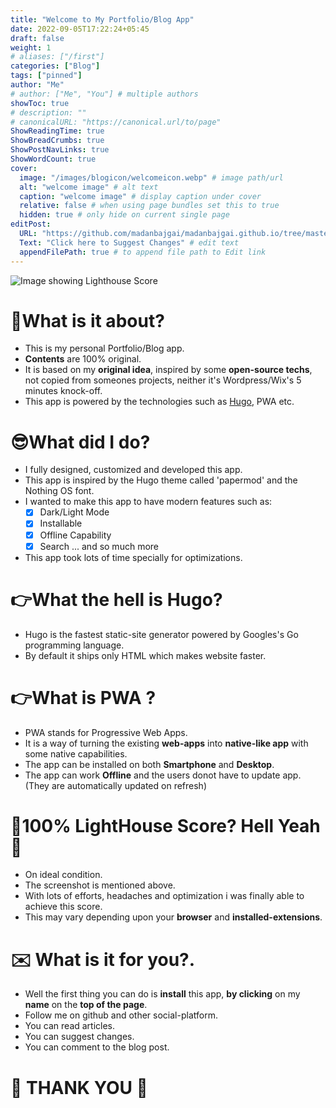 ```yaml
---
title: "Welcome to My Portfolio/Blog App"
date: 2022-09-05T17:22:24+05:45
draft: false
weight: 1
# aliases: ["/first"]
categories: ["Blog"]
tags: ["pinned"]
author: "Me"
# author: ["Me", "You"] # multiple authors
showToc: true
# description: ""
# canonicalURL: "https://canonical.url/to/page"
ShowReadingTime: true
ShowBreadCrumbs: true
ShowPostNavLinks: true
ShowWordCount: true
cover:
  image: "/images/blogicon/welcomeicon.webp" # image path/url
  alt: "welcome image" # alt text
  caption: "welcome image" # display caption under cover
  relative: false # when using page bundles set this to true
  hidden: true # only hide on current single page
editPost:
  URL: "https://github.com/madanbajgai/madanbajgai.github.io/tree/master/content/posts/"
  Text: "Click here to Suggest Changes" # edit text
  appendFilePath: true # to append file path to Edit link
---
```


![Image showing Lighthouse Score](/images/postsimage/welcome.webp)

# 🤔What is it about?

- This is my personal Portfolio/Blog app.
- **Contents** are 100% original.
- It is based on my **original idea**, inspired by some **open-source techs**, not copied from someones projects, neither it's Wordpress/Wix's 5 minutes knock-off.
- This app is powered by the technologies such as [Hugo](https://gohugo.io/), PWA etc.

# 😎What did I do?

- I fully designed, customized and developed this app.
- This app is inspired by the Hugo theme called 'papermod' and the Nothing OS font.
- I wanted to make this app to have modern features such as:
  - [x] Dark/Light Mode
  - [x] Installable
  - [x] Offline Capability
  - [x] Search ... and so much more
- This app took lots of time specially for optimizations.

# 👉What the hell is Hugo?

- Hugo is the fastest static-site generator powered by Googles's Go programming language.
- By default it ships only HTML which makes website faster.

# 👉What is PWA ?

- PWA stands for Progressive Web Apps.
- It is a way of turning the existing **web-apps** into **native-like app** with some native capabilities.
- The app can be installed on both **Smartphone** and **Desktop**.
- The app can work **Offline** and the users donot have to update app. (They are automatically updated on refresh)

# 💚100% LightHouse Score? Hell Yeah💪

- On ideal condition.
- The screenshot is mentioned above.
- With lots of efforts, headaches and optimization i was finally able to achieve this score.
- This may vary depending upon your **browser** and **installed-extensions**.

# ✉️ What is it for you?.

- Well the first thing you can do is **install** this app, **by clicking** on my **name** on the **top of the page**.
- Follow me on github and other social-platform.
- You can read articles.
- You can suggest changes.
- You can comment to the blog post.

# 💚 THANK YOU 💚
